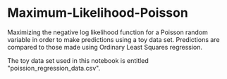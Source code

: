# Maximum-Likelihood-Poisson
Maximizing the negative log likelihood function for a Poisson random variable in order to make predictions using a toy data set. Predictions are compared to those made using Ordinary Least Squares regression.

The toy data set used in this notebook is entitled "poission_regression_data.csv".
